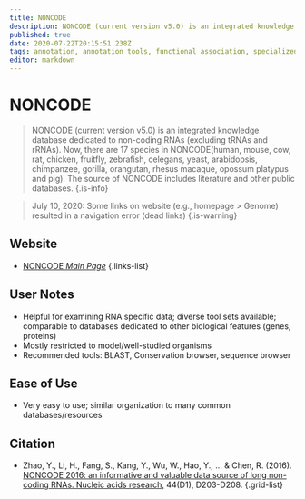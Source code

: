 ```yaml
---
title: NONCODE
description: NONCODE (current version v5.0) is an integrated knowledge database dedicated to non-coding RNAs (excluding tRNAs and rRNAs). 
published: true
date: 2020-07-22T20:15:51.238Z
tags: annotation, annotation tools, functional association, specialized search, rna, database, functional annotation, non-coding
editor: markdown
---
```


# NONCODE

> NONCODE (current version v5.0) is an integrated knowledge database dedicated to non-coding RNAs (excluding tRNAs and rRNAs). Now, there are 17 species in NONCODE(human, mouse, cow, rat, chicken, fruitfly, zebrafish, celegans, yeast, arabidopsis, chimpanzee, gorilla, orangutan, rhesus macaque, opossum platypus and pig). The source of NONCODE includes literature and other public databases.
{.is-info}
 
 > July 10, 2020: Some links on website (e.g., homepage > Genome) resulted in a navigation error (dead links)
 {.is-warning}
 
## Website 

- [NONCODE *Main Page*](http://www.noncode.org/index.php)
 {.links-list}

## User Notes

- Helpful for examining RNA specific data; diverse tool sets available; comparable to databases dedicated to other biological features (genes, proteins)
- Mostly restricted to model/well-studied organisms
- Recommended tools: BLAST, Conservation browser, sequence browser

## Ease of Use
- Very easy to use; similar organization to many common databases/resources

## Citation 

-	Zhao, Y., Li, H., Fang, S., Kang, Y., Wu, W., Hao, Y., ... & Chen, R. (2016). [NONCODE 2016: an informative and valuable data source of long non-coding RNAs. Nucleic acids research,](https://academic.oup.com/nar/article/44/D1/D203/2503065) 44(D1), D203-D208.
{.grid-list}